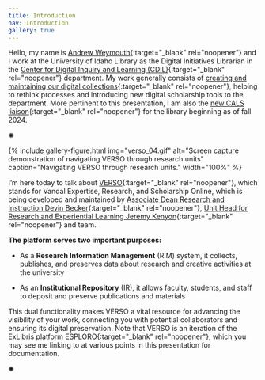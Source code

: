 ```yaml
---
title: Introduction
nav: Introduction
gallery: true
---
```


Hello, my name is [Andrew Weymouth](https://www.lib.uidaho.edu/about/people/aweymouth.html){:target="_blank" rel="noopener"} and I work at the University of Idaho Library as the Digital Initiatives Librarian in the [Center for Digital Inquiry and Learning (CDIL)](https://cdil.lib.uidaho.edu/){:target="_blank" rel="noopener"} department. My work generally consists of [creating and maintaining our digital collections](https://www.lib.uidaho.edu/digital/){:target="_blank" rel="noopener"}, helping to rethink processes and introducing new digital scholarship tools to the department. More pertinent to this presentation, I am also the [new CALS liaison](https://aweymo-ui.github.io/cals_intro/){:target="_blank" rel="noopener"} for the library beginning as of fall 2024.
 

<div class="symbol-container">
    <p class="symbol">&#10042;</p>
</div>

{% include gallery-figure.html img="verso_04.gif" alt="Screen capture demonstration of navigating VERSO through research units" caption="Navigating VERSO through research units." width="100%" %}

I’m here today to talk about [VERSO](https://www.lib.uidaho.edu/verso/){:target="_blank" rel="noopener"}, which stands for Vandal Expertise, Research, and Scholarship Online, which is being developed and maintained by [Associate Dean Research and Instruction Devin Becker](https://www.lib.uidaho.edu/about/people/dbecker.html){:target="_blank" rel="noopener"}, [Unit Head for Research and Experiential Learning Jeremy Kenyon](https://www.lib.uidaho.edu/about/people/jkenyon.html){:target="_blank" rel="noopener"} and team. 

**The platform serves two important purposes:**

- As a **Research Information Management** (RIM) system, it collects, publishes, and preserves data about research and creative activities at the university

- As an **Institutional Repository** (IR), it allows faculty, students, and staff to deposit and preserve publications and materials

This dual functionality makes VERSO a vital resource for advancing the visibility of your work, connecting you with potential collaborators and ensuring its digital preservation. 
Note that VERSO is an iteration of the ExLibris platform [ESPLORO](https://knowledge.exlibrisgroup.com/Esploro){:target="_blank" rel="noopener"}, which you may see me linking to at various points in this presentation for documentation.

<div class="symbol-container">
    <p class="symbol">&#10042;</p>
</div>
